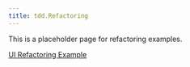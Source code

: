 ```yaml
---
title: tdd.Refactoring
---
```

This is a placeholder page for refactoring examples.

[UI Refactoring Example](tdd.Refactoring.UiExample)

